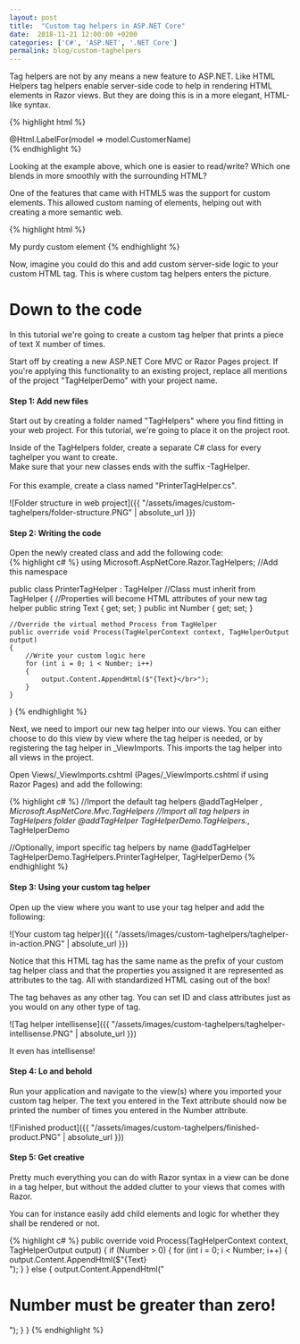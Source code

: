 ```yaml
---
layout: post
title:  "Custom tag helpers in ASP.NET Core"
date:  2018-11-21 12:00:00 +0200
categories: ['C#', 'ASP.NET', '.NET Core']
permalink: blog/custom-taghelpers
---
```


Tag helpers are not by any means a new feature to ASP.NET. Like HTML Helpers tag helpers enable
server-side code to help in rendering HTML elements in Razor views. But they are doing this is 
in a more elegant, HTML-like syntax.

{% highlight html %}
    <div>
        <div>
            <div>
		<!-- These two lines do the same thing -->
                @Html.LabelFor(model => model.CustomerName) <!-- HTML helper -->
                <label asp-for="CustomerName"/> <!-- Tag helper -->
            </div>
        </div>
    </div>
{% endhighlight %}

Looking at the example above, which one is easier to read/write? Which one blends in more smoothly with
the surrounding HTML?

One of the features that came with HTML5 was the support for custom elements. This allowed
custom naming of elements, helping out with creating a more semantic web.

{% highlight html %}
<!-- Custom HTML element tag, by default behaving like an inline element -->
<myelement>My purdy custom element</myelement>
{% endhighlight %}

Now, imagine you could do this and add custom server-side logic to your custom HTML tag. This is where
custom tag helpers enters the picture.

<h1>Down to the code</h1>

In this tutorial we're going to create a custom tag helper that prints a piece of text X number of times.

Start off by creating a new ASP.NET Core MVC or Razor Pages project. If you're applying this functionality
to an existing project, replace all mentions of the project "TagHelperDemo" with your project name.

<h4>Step 1: Add new files</h4>
Start out by creating a folder named "TagHelpers"  where you find fitting in your web project. For this 
tutorial, we're going to place it on the project root.

Inside of the TagHelpers folder, create a separate C# class for every taghelper you want to create.<br>
Make sure that your new classes ends with the suffix -TagHelper.<br><br>
For this example, create a class named "PrinterTagHelper.cs".

![Folder structure in web project]({{ "/assets/images/custom-taghelpers/folder-structure.PNG" | absolute_url }})

<h4>Step 2: Writing the code</h4>

Open the newly created class and add the following code:
<br>
{% highlight c# %}
using Microsoft.AspNetCore.Razor.TagHelpers; //Add this namespace

public class PrinterTagHelper : TagHelper //Class must inherit from TagHelper
{
    //Properties will become HTML attributes of your new tag helper
    public string Text { get; set; } 
    public int Number { get; set; } 
 
    //Override the virtual method Process from TagHelper
    public override void Process(TagHelperContext context, TagHelperOutput output)
    {
        //Write your custom logic here
        for (int i = 0; i < Number; i++)
        {
            output.Content.AppendHtml($"{Text}</br>");
        }
    }
}
{% endhighlight %}

Next, we need to import our new tag helper into our views. You can either choose to do this view by view
where the tag helper is needed, or by registering the tag helper in _ViewImports. This imports the tag helper
into all views in the project.

Open Views/_ViewImports.cshtml (Pages/_ViewImports.cshtml if using Razor Pages) and add the following:

{% highlight c# %}
//Import the default tag helpers
@addTagHelper *, Microsoft.AspNetCore.Mvc.TagHelpers 
//Import all tag helpers in TagHelpers folder
@addTagHelper TagHelperDemo.TagHelpers.*, TagHelperDemo

//Optionally, import specific tag helpers by name
@addTagHelper TagHelperDemo.TagHelpers.PrinterTagHelper, TagHelperDemo
{% endhighlight %}

<h4>Step 3: Using your custom tag helper</h4>

Open up the view where you want to use your tag helper and add the following:

![Your custom tag helper]({{ "/assets/images/custom-taghelpers/taghelper-in-action.PNG" | absolute_url }})

Notice that this HTML tag has the same name as the prefix of your custom tag helper class and that the 
properties you assigned it are represented as attributes to the tag. All with standardized HTML casing
out of the box!

The tag behaves as any other tag. You can set ID and class attributes just as you would on any other type
 of tag.

![Tag helper intellisense]({{ "/assets/images/custom-taghelpers/taghelper-intellisense.PNG" | absolute_url }})

It even has intellisense!

<h4 class="bold-headline">Step 4: Lo and behold</h4>

Run your application and navigate to the view(s) where you imported your custom tag helper.
The text you entered in the Text attribute should now be printed the number of times you entered in the Number
attribute.

![Finished product]({{ "/assets/images/custom-taghelpers/finished-product.PNG" | absolute_url }})

<h4 class="bold-headline">Step 5: Get creative</h4>

Pretty much everything you can do with Razor syntax in a view can be done in a tag helper, but without the added
clutter to your views that comes with Razor. 

You can for instance easily add child elements and logic for whether they shall be rendered or not.

{% highlight c# %}
public override void Process(TagHelperContext context, TagHelperOutput output)
{
    if (Number > 0)
    {
        for (int i = 0; i < Number; i++)
        {
            output.Content.AppendHtml($"{Text}</br>");
        }
    }
    else
    {
        output.Content.AppendHtml("<h1>Number must be greater than zero!</h1>");
    }
}
{% endhighlight %}

